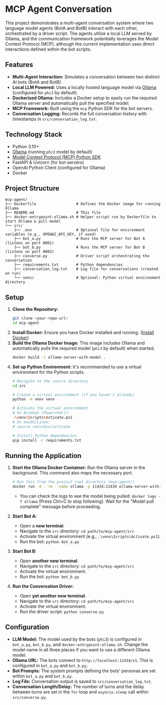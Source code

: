 # MCP Agent Conversation

This project demonstrates a multi-agent conversation system where two language model agents (BotA and BotB) interact with each other, orchestrated by a driver script. The agents utilize a local LLM served by Ollama, and the communication framework potentially leverages the Model Context Protocol (MCP), although the current implementation uses direct interactions defined within the bot scripts.

## Features

*   **Multi-Agent Interaction:** Simulates a conversation between two distinct AI bots (BotA and BotB).
*   **Local LLM Powered:** Uses a locally hosted language model via [Ollama](https://ollama.com/) (configured for `phi3` by default).
*   **Dockerized Ollama:** Includes a Docker setup to easily run the required Ollama server and automatically pull the specified model.
*   **MCP Framework:** Built using the `mcp` Python SDK for the bot servers.
*   **Conversation Logging:** Records the full conversation history with timestamps in `src/conversation_log.txt`.

## Technology Stack

*   Python 3.10+
*   [Ollama](https://ollama.com/) (running `phi3` model by default)
*   [Model Context Protocol (MCP) Python SDK](https://github.com/modelcontextprotocol/python-sdk)
*   FastAPI & Uvicorn (for bot servers)
*   OpenAI Python Client (configured for Ollama)
*   Docker

## Project Structure

```
mcp-agent/
├── Dockerfile                  # Defines the Docker image for running Ollama
├── README.md                   # This file
├── docker-entrypoint-ollama.sh # Helper script run by Dockerfile to start Ollama & pull model
└── src/
    ├── .env                    # Optional file for environment variables (e.g., OPENAI_API_KEY, if used)
    ├── bot_a.py                # Runs the MCP server for Bot A (listens on port 8001)
    ├── bot_b.py                # Runs the MCP server for Bot B (listens on port 8002)
    ├── converse.py             # Driver script orchestrating the conversation
    ├── requirements.txt        # Python dependencies
    ├── conversation_log.txt    # Log file for conversations (created on run)
    └── venv/                   # Optional: Python virtual environment directory
```

## Setup

1.  **Clone the Repository:**
    ```bash
    git clone <your-repo-url>
    cd mcp-agent
    ```
2.  **Install Docker:** Ensure you have Docker installed and running. ([Install Docker](https://docs.docker.com/get-docker/))
3.  **Build the Ollama Docker Image:** This image includes Ollama and automatically pulls the required model (`phi3` by default) when started.
    ```bash
    docker build -t ollama-server-with-model .
    ```
4.  **Set up Python Environment:** It's recommended to use a virtual environment for the Python scripts.
    ```bash
    # Navigate to the source directory
    cd src

    # Create a virtual environment (if you haven't already)
    python -m venv venv

    # Activate the virtual environment
    # On Windows (Powershell):
    .\venv\Scripts\Activate.ps1
    # On macOS/Linux:
    # source venv/bin/activate

    # Install Python dependencies
    pip install -r requirements.txt
    ```

## Running the Application

1.  **Start the Ollama Docker Container:** Run the Ollama server in the background. This command also maps the necessary port.
    ```bash
    # Run this from the project root directory (mcp-agent/)
    docker run -d --rm --name ollama -p 11434:11434 ollama-server-with-model
    ```
    *   You can check the logs to see the model being pulled: `docker logs -f ollama` (Press Ctrl+C to stop following). Wait for the "Model pull complete" message before proceeding.

2.  **Start Bot A:**
    *   Open a **new terminal**.
    *   Navigate to the `src` directory: `cd path/to/mcp-agent/src`
    *   Activate the virtual environment (e.g., `.\venv\Scripts\Activate.ps1`).
    *   Run the bot: `python bot_a.py`

3.  **Start Bot B:**
    *   Open **another new terminal**.
    *   Navigate to the `src` directory: `cd path/to/mcp-agent/src`
    *   Activate the virtual environment.
    *   Run the bot: `python bot_b.py`

4.  **Run the Conversation Driver:**
    *   Open **yet another new terminal**.
    *   Navigate to the `src` directory: `cd path/to/mcp-agent/src`
    *   Activate the virtual environment.
    *   Run the driver script: `python converse.py`

## Configuration

*   **LLM Model:** The model used by the bots (`phi3`) is configured in `bot_a.py`, `bot_b.py`, and `docker-entrypoint-ollama.sh`. Change the model name in all three places if you want to use a different Ollama model.
*   **Ollama URL:** The bots connect to `http://localhost:11434/v1`. This is configured in `bot_a.py` and `bot_b.py`.
*   **Bot Prompts:** The system prompts defining the bots' personas are set within `bot_a.py` and `bot_b.py`.
*   **Log File:** Conversation output is saved to `src/conversation_log.txt`.
*   **Conversation Length/Delay:** The number of turns and the delay between turns are set in the `for` loop and `asyncio.sleep` call within `src/converse.py`.